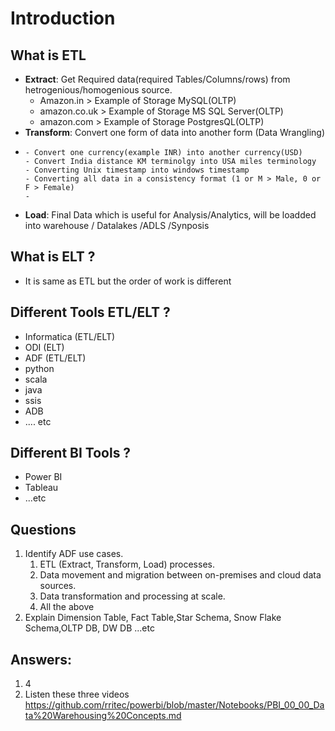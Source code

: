 # Introduction
## What is ETL
  - **Extract**: Get Required data(required Tables/Columns/rows) from hetrogenious/homogenious source.
      - Amazon.in > Example of Storage MySQL(OLTP)
      - amazon.co.uk > Example of Storage MS SQL Server(OLTP)
      - amazon.com > Example of Storage PostgresQL(OLTP)
- **Transform**: Convert one form of data into another form (Data Wrangling)
- 
      - Convert one currency(example INR) into another currency(USD)
      - Convert India distance KM terminolgy into USA miles terminology
      - Converting Unix timestamp into windows timestamp
      - Converting all data in a consistency format (1 or M > Male, 0 or F > Female)   
      - 
 - **Load**: Final Data which is useful for Analysis/Analytics, will be loadded into warehouse / Datalakes /ADLS /Synposis
## What is ELT ?
- It is same as ETL but the order of work is different
## Different Tools ETL/ELT ?
  - Informatica (ETL/ELT)
  - ODI (ELT)
  - ADF (ETL/ELT)
  - python
  - scala
  - java
  - ssis
  - ADB
  - .... etc
## Different BI Tools ?
  - Power BI
  - Tableau
  - ...etc
## Questions
1. Identify ADF use cases.
    1. ETL (Extract, Transform, Load) processes.
    2. Data movement and migration between on-premises and cloud data sources.
    3. Data transformation and processing at scale.
    4. All the above
2. Explain Dimension Table, Fact Table,Star Schema, Snow Flake Schema,OLTP DB, DW DB ...etc

## Answers:
1. 4
2. Listen these three videos https://github.com/rritec/powerbi/blob/master/Notebooks/PBI_00_00_Data%20Warehousing%20Concepts.md

